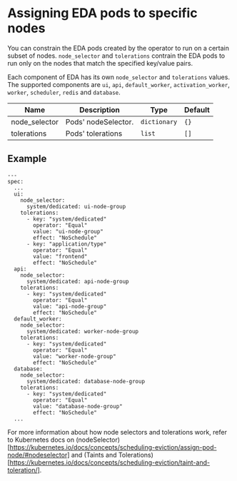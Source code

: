 # Assigning EDA pods to specific nodes

You can constrain the EDA pods created by the operator to run on a certain subset of nodes. `node_selector` and `tolerations` contrain the EDA pods to run only on the nodes that match the specified key/value pairs. 

Each component of EDA has its own `node_selector` and `tolerations` values. The supported components are `ui`, `api`, `default_worker`, `activation_worker`, `worker`, `scheduler`, `redis` and `database`.

| Name | Description | Type | Default |
|---|---|---|---|
| node_selector  | Pods' nodeSelector.  | `dictionary`  | `{}`  |
| tolerations  | Pods' tolerations  | `list`  | `[]`  |

## Example

```
---
spec:
  ...
  ui:
    node_selector:
      system/dedicated: ui-node-group
    tolerations:
      - key: "system/dedicated"
        operator: "Equal"
        value: "ui-node-group"
        effect: "NoSchedule"
      - key: "application/type"
        operator: "Equal"
        value: "frontend"
        effect: "NoSchedule"
  api:
    node_selector:
      system/dedicated: api-node-group
    tolerations:
      - key: "system/dedicated"
        operator: "Equal"
        value: "api-node-group"
        effect: "NoSchedule"
  default_worker:
    node_selector:
      system/dedicated: worker-node-group
    tolerations:
      - key: "system/dedicated"
        operator: "Equal"
        value: "worker-node-group"
        effect: "NoSchedule"
  database:
    node_selector:
      system/dedicated: database-node-group
    tolerations:
      - key: "system/dedicated"
        operator: "Equal"
        value: "database-node-group"
        effect: "NoSchedule"
  ...
  ```

  For more information about how node selectors and tolerations work, refer to Kubernetes docs on (nodeSelector)[https://kubernetes.io/docs/concepts/scheduling-eviction/assign-pod-node/#nodeselector] and (Taints and Tolerations)[https://kubernetes.io/docs/concepts/scheduling-eviction/taint-and-toleration/].